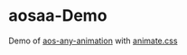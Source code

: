 # aosaa-Demo
Demo of [aos-any-animation](https://github.com/Delpa/aos-any-animation) with [animate.css](https://daneden.github.io/animate.css/)
